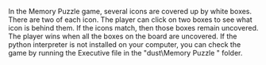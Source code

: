 In the Memory Puzzle game, several icons are covered up by white boxes. There are two of each
icon. The player can click on two boxes to see what icon is behind them. If the icons match, then
those boxes remain uncovered. The player wins when all the boxes on the board are uncovered.
If the python interpreter is not installed on your computer, you can check the game by running the Executive file in the "dust\Memory Puzzle " folder.
